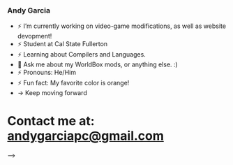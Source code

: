 ### Andy Garcia
- ⚡ I’m currently working on video-game modifications, as well as website devopment!
- ⚡ Student at Cal State Fullerton
- ⚡ Learning about Compilers and Languages.
- 💬 Ask me about my WorldBox mods, or anything else. :)
- ⚡ Pronouns: He/Him
- ⚡ Fun fact: My favorite color is orange!
- -> Keep moving forward


# Contact me at: andygarciapc@gmail.com
-->
